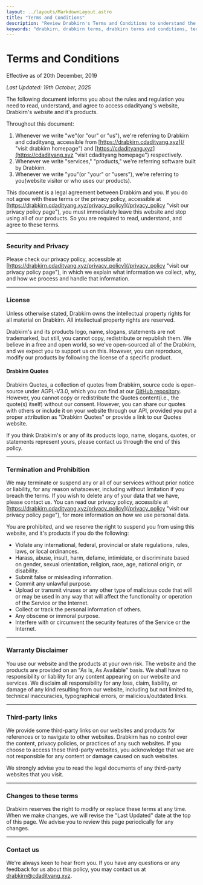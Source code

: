 ```yaml
---
layout: ../layouts/MarkdownLayout.astro
title: "Terms and Conditions"
description: "Review Drabkirn's Terms and Conditions to understand the rules, responsibilities, and legal agreements that govern your use of our services and website."
keywords: "drabkirn, drabkirn terms, drabkirn terms and conditions, terms of service, company policies, legal compliance"
---
```

<h1 class="text-center mb-3">
  Terms and Conditions
</h1>

<p class="mb-1 fst-italic">Effective as of 20th December, 2019</p>

*Last Updated: 19th October, 2025*

The following document informs you about the rules and regulation you need to read, understand, and agree to access cdadityang's website, Drabkirn's website and it's products.

Throughout this document:
1. Whenever we write "we"(or "our" or "us"), we're referring to Drabkirn and cdadityang, accessible from [https://drabkirn.cdadityang.xyz](/ "visit drabkirn homepage") and [https://cdadityang.xyz](https://cdadityang.xyz "visit cdadityang homepage") respectively.
2. Whenever we write "services," "products," we're referring software built by Drabkirn.
3. Whenever we write "you"(or "your" or "users"), we're referring to you(website visitor or who uses our products).

This document is a legal agreement between Drabkirn and you. If you do not agree with these terms or the privacy policy, accessible at [https://drabkirn.cdadityang.xyz/privacy_policy](/privacy_policy "visit our privacy policy page"), you must immediately leave this website and stop using all of our products. So you are required to read, understand, and agree to these terms.

-----

### Security and Privacy
Please check our privacy policy, accessible at [https://drabkirn.cdadityang.xyz/privacy_policy](/privacy_policy "visit our privacy policy page"), in which we explain what information we collect, why, and how we process and handle that information.

-----

### License
Unless otherwise stated, Drabkirn owns the intellectual property rights for all material on Drabkirn. All intellectual property rights are reserved.

Drabkirn's and its products logo, name, slogans, statements are not trademarked, but still, you cannot copy, redistribute or republish them. We believe in a free and open world, so we've open-sourced all of the Drabkirn, and we expect you to support us on this. However, you can reproduce, modify our products by following the license of a specific product.

#### Drabkirn Quotes
Drabkirn Quotes, a collection of quotes from Drabkirn, source code is open-source under AGPL-V3.0, which you can find at our [GitHub repository](https://github.com/drabkirn/quotes "quotes github repository"). However, you cannot copy or redistribute the Quotes content(i.e., the quote(s) itself) without our consent. However, you can share our quotes with others or include it on your website through our API, provided you put a proper attribution as "Drabkirn Quotes" or provide a link to our Quotes website.

If you think Drabkirn's or any of its products logo, name, slogans, quotes, or statements represent yours, please contact us through the end of this policy.

-----

### Termination and Prohibition
We may terminate or suspend any or all of our services without prior notice or liability, for any reason whatsoever, including without limitation if you breach the terms. If you wish to delete any of your data that we have, please contact us. You can read our privacy policy, accessible at [https://drabkirn.cdadityang.xyz/privacy_policy](/privacy_policy "visit our privacy policy page"), for more information on how we use personal data.

You are prohibited, and we reserve the right to suspend you from using this website, and it's products if you do the following:
- Violate any international, federal, provincial or state regulations, rules, laws, or local ordinances.
- Harass, abuse, insult, harm, defame, intimidate, or discriminate based on gender, sexual orientation, religion, race, age, national origin, or disability.
- Submit false or misleading information.
- Commit any unlawful purpose.
- Upload or transmit viruses or any other type of malicious code that will or may be used in any way that will affect the functionality or operation of the Service or the Internet.
- Collect or track the personal information of others.
- Any obscene or immoral purpose.
- Interfere with or circumvent the security features of the Service or the Internet.

-----

### Warranty Disclaimer
You use our website and the products at your own risk. The website and the products are provided on an "As Is, As Available" basis. We shall have no responsibility or liability for any content appearing on our website and services. We disclaim all responsibility for any loss, claim, liability, or damage of any kind resulting from our website, including but not limited to, technical inaccuracies, typographical errors, or malicious/outdated links.

-----

### Third-party links
We provide some third-party links on our websites and products for references or to navigate to other websites. Drabkirn has no control over the content, privacy policies, or practices of any such websites. If you choose to access these third-party websites, you acknowledge that we are not responsible for any content or damage caused on such websites.

We strongly advise you to read the legal documents of any third-party websites that you visit.

-----

### Changes to these terms
Drabkirn reserves the right to modify or replace these terms at any time. When we make changes, we will revise the "Last Updated" date at the top of this page. We advise you to review this page periodically for any changes.

-----

### Contact us
We're always keen to hear from you. If you have any questions or any feedback for us about this policy, you may contact us at [drabkirn@cdadityang.xyz](mailto:drabkirn@cdadityang.xyz "our official email address").